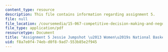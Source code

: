 ```yaml
---
content_type: resource
description: This file contains information regarding assignment 5.
file: null
file_location: /coursemedia/15-067-competitive-decision-making-and-negotiation-spring-2011/f8a7e0f474ebd0f89ad7553b85e2f945_MIT15_067S11_assgn05analys.pdf
file_type: application/pdf
resourcetype: Document
title: "Assignment 5 Jessie Jumpshot \u2013 Women\u2019s National Basketball League"
uid: f8a7e0f4-74eb-d0f8-9ad7-553b85e2f945
---
```

